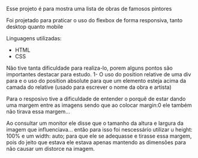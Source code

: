 Esse projeto é para mostra uma lista de obras de famosos pintores

Foi projetado para praticar o uso do flexbox de forma responsiva, tanto desktop quanto mobile

Linguagens utilizadas:

* HTML
* CSS

Não tive tanta dificuldade para realiza-lo, porem alguns pontos são importantes destacar para estudo.
1- O uso do position relative de uma div para e o uso do position absolute para que um elemento esteja acima da camada do relative (usado para escrever o nome da obra e artista)

Para o resposivo tive a dificuldade de entender o porquê de estar dando uma margem entre as imagens sendo que ao colocar margin:0 ele também não tirava essa margem...

Ao consultar um monitor ele disse que o tamanho da altura e largura da imagem que influenciava... então para isso foi nescessário utilizar u height: 100% e um width: auto; para que ele se adequasse e tirasse essa margem, pois do jeito que estava ele estava apenas mantendo as dimensões para não causar um distorce na imagem.